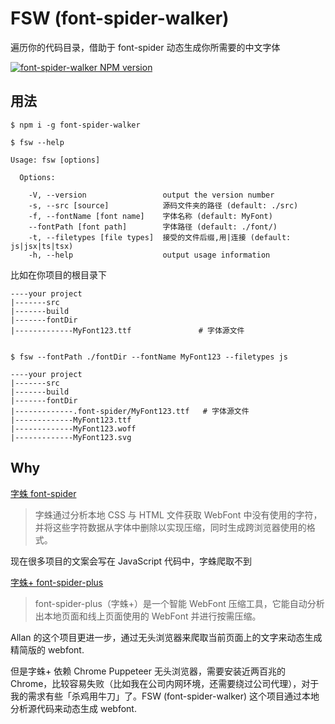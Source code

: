 # FSW (font-spider-walker)

遍历你的代码目录，借助于 font-spider 动态生成你所需要的中文字体


[![font-spider-walker NPM version](https://img.shields.io/npm/v/font-spider-walker.svg?style=flat-square)](https://www.npmjs.com/package/font-spider-walker)



## 用法

```
$ npm i -g font-spider-walker

$ fsw --help 

Usage: fsw [options]

  Options:

    -V, --version                 output the version number
    -s, --src [source]            源码文件夹的路径 (default: ./src)
    -f, --fontName [font name]    字体名称 (default: MyFont)
    --fontPath [font path]        字体路径 (default: ./font/)
    -t, --filetypes [file types]  接受的文件后缀,用|连接 (default: js|jsx|ts|tsx)
    -h, --help                    output usage information
```



比如在你项目的根目录下

```
----your project
|-------src
|-------build 
|-------fontDir
|-------------MyFont123.ttf               # 字体源文件


$ fsw --fontPath ./fontDir --fontName MyFont123 --filetypes js

----your project
|-------src
|-------build 
|-------fontDir
|-------------.font-spider/MyFont123.ttf   # 字体源文件
|-------------MyFont123.ttf
|-------------MyFont123.woff
|-------------MyFont123.svg
```



## Why 

[字蛛 font-spider](http://font-spider.org/) 

> 字蛛通过分析本地 CSS 与 HTML 文件获取 WebFont 中没有使用的字符，并将这些字符数据从字体中删除以实现压缩，同时生成跨浏览器使用的格式。 

现在很多项目的文案会写在 JavaScript 代码中，字蛛爬取不到

[字蛛+ font-spider-plus](https://github.com/allanguys/font-spider-plus)

> font-spider-plus（字蛛+）是一个智能 WebFont 压缩工具，它能自动分析出本地页面和线上页面使用的 WebFont 并进行按需压缩。

Allan 的这个项目更进一步，通过无头浏览器来爬取当前页面上的文字来动态生成精简版的 webfont. 

但是字蛛+ 依赖 Chrome Puppeteer 无头浏览器，需要安装近两百兆的 Chrome，比较容易失败（比如我在公司内网环境，还需要绕过公司代理），对于我的需求有些「杀鸡用牛刀」了。FSW (font-spider-walker) 这个项目通过本地分析源代码来动态生成 webfont. 
